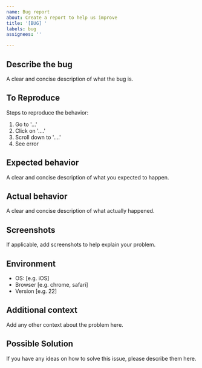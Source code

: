 ```yaml
---
name: Bug report
about: Create a report to help us improve
title: '[BUG] '
labels: bug
assignees: ''

---
```


## Describe the bug
A clear and concise description of what the bug is.

## To Reproduce
Steps to reproduce the behavior:
1. Go to '...'
2. Click on '....'
3. Scroll down to '....'
4. See error

## Expected behavior
A clear and concise description of what you expected to happen.

## Actual behavior
A clear and concise description of what actually happened.

## Screenshots
If applicable, add screenshots to help explain your problem.

## Environment
 - OS: [e.g. iOS]
 - Browser [e.g. chrome, safari]
 - Version [e.g. 22]

## Additional context
Add any other context about the problem here.

## Possible Solution
If you have any ideas on how to solve this issue, please describe them here.
